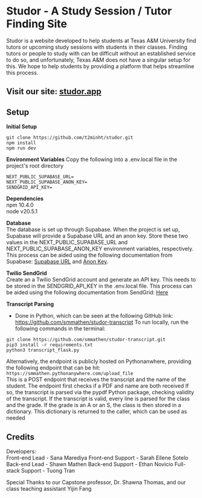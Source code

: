 # Studor - A Study Session / Tutor Finding Site
Studor is a website developed to help students at Texas A&M University find tutors or upcoming study sessions with students in their classes. Finding tutors or people to study with can be difficult without an established service to do so, and unfortunately, Texas A&M does not have a singular setup for this. We hope to help students by providing a platform that helps streamline this process.

## Visit our site: [studor.app](https://www.studor.app)

## Setup
**Initial Setup**   
```
git clone https://github.com/t2minht/studor.git  
npm install   
npm run dev
```

**Environment Variables**
Copy the following into a .env.local file in the project's root directory
```
NEXT_PUBLIC_SUPABASE_URL=
NEXT_PUBLIC_SUPABASE_ANON_KEY=
SENDGRID_API_KEY=
```

**Dependencies**  
npm 10.4.0  
node v20.5.1

**Database**  
The database is set up through Supabase. When the project is set up, Supabase will provide a Supabase URL and an anon key. Store these two values in the NEXT_PUBLIC_SUPABASE_URL and  NEXT_PUBLIC_SUPABASE_ANON_KEY environment variables, respectively. This process can be aided using the following documentation from Supabase: [Supabase URL](https://supabase.com/docs/guides/api) and [Anon Key](https://supabase.com/docs/guides/api/api-keys).

**Twilio SendGrid**  
Create an a Twilio SendGrid account and generate an API key. This needs to be stored in the SENDGRID_API_KEY in the .env.local file. This process can be aided using the following documentation from SendGrid: [Here](https://docs.sendgrid.com/ui/account-and-settings/api-keys)

**Transcript Parsing**  
- Done in Python, which can be seen at the following GitHub link: https://github.com/smmathen/studor-transcript 
To run locally, run the following commands in the terminal:
```
git clone https://github.com/smmathen/studor-transcript.git
pip3 install -r requirements.txt
python3 transcript_flask.py
```	
Alternatively, the endpoint is publicly hosted on Pythonanwhere, providing the following endpoint that can be hit:
```https://smmathen.pythonanywhere.com/upload_file```  
This is a POST endpoint that receives the transcript and the name of the student.
The endpoint first checks if a PDF and name are both received
If so, the transcript is parsed via the pypdf Python package, checking validity of the transcript.
If the transcript is valid, every line is parsed for the class and the grade. If the grade is an A or an S, the class is then stored in a dictionary.
This dictionary is returned to the caller, which can be used as needed


## Credits
Developers:  
Front-end Lead - Sana Marediya
Front-end Support - Sarah Eilene Sotelo  
Back-end Lead - Shawn Mathen
Back-end Support  - Ethan Novicio 
Full-stack Support - Tuong Tran

Special Thanks to our Capstone professor, Dr. Shawna Thomas, and our class teaching assistant Yijin Fang
